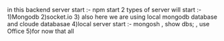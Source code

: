 in this backend server start :- npm start 
2 types of server will start :- 1)Mongodb 2)socket.io
3) also here we are using local mongodb database and cloude databasae 
4)local server start :- mongosh ,  show dbs; , use Office
5)for now that all 
